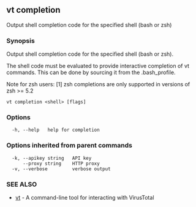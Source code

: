 ## vt completion

Output shell completion code for the specified shell (bash or zsh)

### Synopsis

Output shell completion code for the specified shell (bash or zsh).

The shell code must be evaluated to provide interactive completion of vt commands.  This can be done by sourcing it from
the .bash_profile.

Note for zsh users: [1] zsh completions are only supported in versions of zsh >= 5.2

```
vt completion <shell> [flags]
```

### Options

```
  -h, --help   help for completion
```

### Options inherited from parent commands

```
  -k, --apikey string   API key
      --proxy string    HTTP proxy
  -v, --verbose         verbose output
```

### SEE ALSO

* [vt](vt.md)	 - A command-line tool for interacting with VirusTotal

